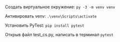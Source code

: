 Создать виртуальное окружение: `py -3 -m venv venv`  

Активировать venv: `.\venv\Scripts\activate`  

Установить PyTest: `pip install pytest`

Открыв файл test_cs.py, написать в терминал `pytest`
